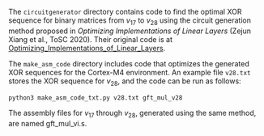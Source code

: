 The `circuitgenerator` directory contains code to find the optimal XOR sequence for binary matrices from $v_{17}$ to $v_{28}$ using the circuit generation method proposed in *Optimizing Implementations of Linear Layers* (Zejun Xiang et al., ToSC 2020). Their original code is at [Optimizing_Implementations_of_Linear_Layers](https://github.com/xiangzejun/Optimizing_Implementations_of_Linear_Layers).

The `make_asm_code` directory includes code that optimizes the generated XOR sequences for the Cortex-M4 environment. An example file `v28.txt` stores the XOR sequence for $v_{28}$, and the code can be run as follows:

```bash
python3 make_asm_code_txt.py v28.txt gft_mul_v28

```

The assembly files for $v_{17}$ through $v_{28}$, generated using the same method, are named gft_mul_vi.s.